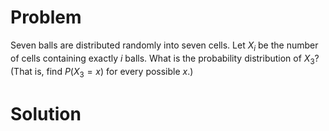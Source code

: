 # Problem
Seven balls are distributed randomly into seven cells. Let $X_i$ be the number of cells containing exactly $i$ balls. What is the probability distribution of $X_3$? (That is, find $P(X_3 = x)$ for every possible $x$.)

# Solution
